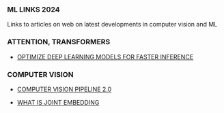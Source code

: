 ### ML LINKS 2024

Links to articles on web on latest developments in computer vision and ML


### ATTENTION, TRANSFORMERS

* [OPTIMIZE DEEP LEARNING MODELS FOR FASTER INFERENCE](https://www.thinkautonomous.ai/blog/deep-learning-optimization/)


### COMPUTER VISION

* [COMPUTER VISION PIPELINE 2.0](https://medium.com/@tenyks_blogger/computer-vision-is-already-evolving-3cd0e63e805b)

* [WHAT IS JOINT EMBEDDING](https://www.turingpost.com/p/jepa)